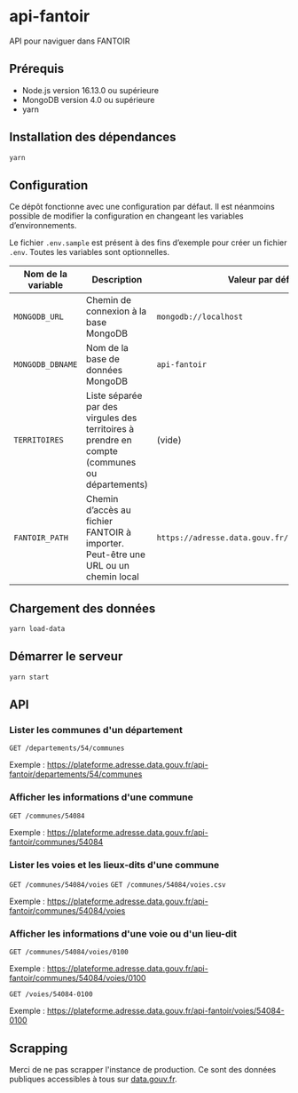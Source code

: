 # api-fantoir
API pour naviguer dans FANTOIR

## Prérequis

- Node.js version 16.13.0 ou supérieure
- MongoDB version 4.0 ou supérieure
- yarn

## Installation des dépendances

```bash
yarn
```

## Configuration

Ce dépôt fonctionne avec une configuration par défaut. Il est néanmoins possible de modifier la configuration en changeant les variables d’environnements.

Le fichier `.env.sample` est présent à des fins d’exemple pour créer un fichier `.env`.
Toutes les variables sont optionnelles.

| Nom de la variable | Description | Valeur par défaut |
| --- | --- | --- |
| `MONGODB_URL` | Chemin de connexion à la base MongoDB | `mongodb://localhost` |
| `MONGODB_DBNAME` | Nom de la base de données MongoDB | `api-fantoir` |
| `TERRITOIRES` | Liste séparée par des virgules des territoires à prendre en compte (communes ou départements) | (vide) |
| `FANTOIR_PATH` | Chemin d’accès au fichier FANTOIR à importer. Peut-être une URL ou un chemin local | `https://adresse.data.gouv.fr/data/fantoir/latest` |

## Chargement des données

```bash
yarn load-data
```

## Démarrer le serveur

```bash
yarn start
```

## API

### Lister les communes d'un département

`GET /departements/54/communes`

Exemple : https://plateforme.adresse.data.gouv.fr/api-fantoir/departements/54/communes

### Afficher les informations d'une commune

`GET /communes/54084`

Exemple : https://plateforme.adresse.data.gouv.fr/api-fantoir/communes/54084

### Lister les voies et les lieux-dits d'une commune

`GET /communes/54084/voies`
`GET /communes/54084/voies.csv`

Exemple : https://plateforme.adresse.data.gouv.fr/api-fantoir/communes/54084/voies

### Afficher les informations d'une voie ou d'un lieu-dit

`GET /communes/54084/voies/0100`

Exemple : https://plateforme.adresse.data.gouv.fr/api-fantoir/communes/54084/voies/0100

`GET /voies/54084-0100`

Exemple : https://plateforme.adresse.data.gouv.fr/api-fantoir/voies/54084-0100

## Scrapping

Merci de ne pas scrapper l'instance de production. Ce sont des données publiques accessibles à tous sur [data.gouv.fr](https://www.data.gouv.fr/fr/datasets/fichier-fantoir-des-voies-et-lieux-dits/).
